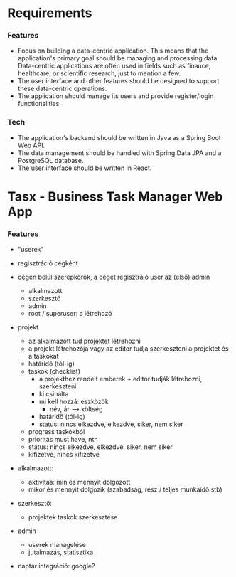 # Requirements

### Features

- Focus on building a data-centric application. This means that the application's primary goal
  should be managing and processing data. Data-centric applications are often used in fields such as
  finance, healthcare, or scientific research, just to mention a few.
- The user interface and other features should be designed to support these data-centric operations.
- The application should manage its users and provide register/login functionalities.

### Tech

- The application's backend should be written in Java as a Spring Boot Web API.
- The data management should be handled with Spring Data JPA and a PostgreSQL database.
- The user interface should be written in React.

# Tasx - Business Task Manager Web App

### Features

- "userek"
- regisztráció cégként
- cégen belül szerepkörök, a céget regisztráló user az (első) admin
  - alkalmazott
  - szerkesztő
  - admin
  - root / superuser: a létrehozó

- projekt
  - az alkalmazott tud projektet létrehozni
  - a projekt létrehozója vagy az editor tudja szerkeszteni a projektet és a taskokat
  - határidő (tól-ig)
  - taskok (checklist)
    - a projekthez rendelt emberek + editor tudják létrehozni, szerkeszteni
    - ki csinálta
    - mi kell hozzá: eszközök
      - név, ár --> költség
    - határidő (tól-ig)
    - status: nincs elkezdve, elkezdve, siker, nem siker
  - progress taskokból
  - prioritás must have, nth
  - status: nincs elkezdve, elkezdve, siker, nem siker
  - kifizetve, nincs kifizetve

- alkalmazott:
  - aktivitás: min és mennyit dolgozott
  - mikor és mennyit dolgozik (szabadság, rész / teljes munkaidő stb)

- szerkesztő:
  - projektek taskok szerkesztése

- admin
  - userek managelése
  - jutalmazás, statisztika

- naptár integráció: google?